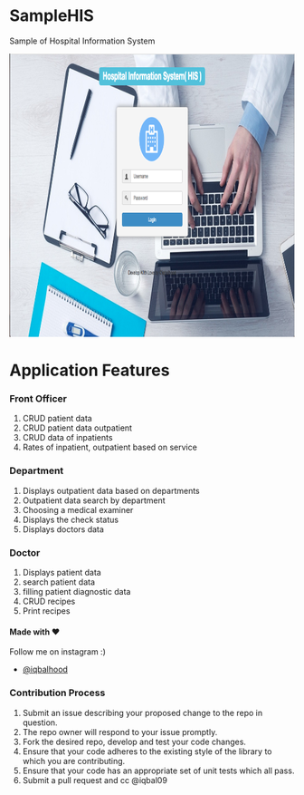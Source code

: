 # SampleHIS
Sample of Hospital Information System 

<p align="center">
  <img src="screenshot/ss.png" height="500" alt="" />
</p>

# Application Features
### Front Officer

1. CRUD patient data
1. CRUD patient data outpatient
1. CRUD data of inpatients
1. Rates of inpatient, outpatient based on service

### Department

1. Displays outpatient data based on departments
1. Outpatient data search by department
1. Choosing a medical examiner
1. Displays the check status
1. Displays doctors data

### Doctor

1. Displays patient data
1. search patient data
1. filling patient diagnostic data
1. CRUD recipes
1. Print recipes


#### Made with &#9829;
Follow me on instagram :)
- [@iqbalhood](https://instagram.com/iqbalhood)

### Contribution Process

1. Submit an issue describing your proposed change to the repo in question.
1. The repo owner will respond to your issue promptly.
1. Fork the desired repo, develop and test your code changes.
1. Ensure that your code adheres to the existing style of the library to which
   you are contributing.
1. Ensure that your code has an appropriate set of unit tests which all pass.
1. Submit a pull request and cc @iqbal09
